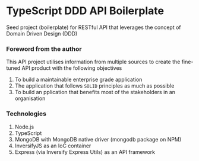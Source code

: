 # TypeScript DDD API Boilerplate
Seed project (boilerplate) for RESTful API that leverages the concept of Domain Driven Design (DDD)

### Foreword from the author
This API project utilises information from multiple sources to create the fine-tuned API product with the following objectives

1. To build a maintainable enterprise grade application
2. The application that follows `SOLID` principles as much as possible
3. To build an pplication that benefits most of the stakeholders in an organisation

### Technologies
1. Node.js
2. TypeScript
3. MongoDB with MongoDB native driver (mongodb package on NPM)
4. InversifyJS as an IoC container
5. Express (via Inversify Express Utils) as an API framework